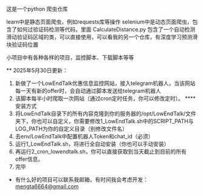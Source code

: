 这是一个python 爬虫仓库

learn中是静态页面爬虫，例如requests库等操作
selenium中是动态页面爬虫，包含了如何过验证码检测等代码，里面 CalculateDistance.py 包含了一个自动检测滑动验证码区域的类，可以直接使用，可以看我的另一个仓库，有深度学习预测滑块验证码位置


小项目中有各种各样的项目，监控脚本、下载脚本等等

** 2025年5月30日更新：
1. 新做了一个LowEndTalk优惠信息监控网站，接入telegram机器人，当该网站每一天有新的offer时，会自动通过脚本发送给telegram机器人
2. 该脚本每半小时爬取一次网站（通过cron定时任务，你可以修改定时）。 
**** 安装方式
1. 将LowEndTalk目录下的所有内容克隆到你的服务器的/opt/LowEndTalk/文件夹下，你也可以自定义，你需要修改1_LowEndTalk.sh中的SCRIPT_PATH与LOG_PATH为你的自定义目录（别修改文件名）
2. 去env/LowEndTalk中配置机器人Token和chat_id（必须）
3. 运行1_LowEndTalk.sh，将进行全自动安装（你也可以手动安装）
3. 再运行2_cron_lowendtalk.sh，你可以直接获取到当天截止到目前的所有offer信息。
4. 完毕

* 有什么好的项目可以联系我邮箱，有时间我会考虑开发：mengta6664@gmail.com
